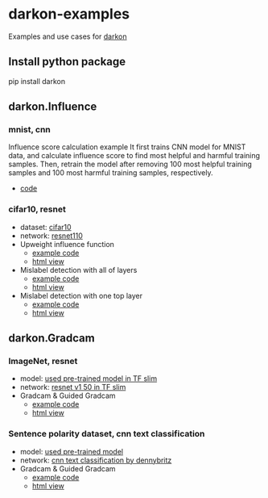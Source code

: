# darkon-examples
Examples and use cases for [darkon](https://github.com/darkonhub/darkon)

## Install python package
pip install darkon

## darkon.Influence

### mnist, cnn
Influence score calculation example
It first trains CNN model for MNIST data, and calculate influence score to find most helpful and harmful training samples.
Then, retrain the model after removing 100 most helpful training samples and 100 most harmful training samples, respectively.
* [code](https://github.com/darkonhub/darkon-examples/blob/master/mnist)

### cifar10, resnet
* dataset: [cifar10](https://www.cs.toronto.edu/~kriz/cifar.html)
* network: [resnet110](https://github.com/wenxinxu/resnet-in-tensorflow)
* Upweight influence function
  * [example code](https://github.com/darkonhub/darkon-examples/blob/master/cifar10-resnet/influence_cifar10_resnet.ipynb)
  * [html view](http://nbviewer.jupyter.org/github/darkonhub/darkon-examples/blob/master/cifar10-resnet/influence_cifar10_resnet.ipynb)
* Mislabel detection with all of layers
  * [example code](https://github.com/darkonhub/darkon-examples/blob/master/cifar10-resnet/influence_cifar10_resnet_mislabel_all_layers.ipynb)
  * [html view](http://nbviewer.jupyter.org/github/darkonhub/darkon-examples/blob/master/cifar10-resnet/influence_cifar10_resnet_mislabel_all_layers.ipynb)
* Mislabel detection with one top layer
  * [example code](https://github.com/darkonhub/darkon-examples/blob/master/cifar10-resnet/influence_cifar10_resnet_mislabel_one_layer.ipynb)
  * [html view](http://nbviewer.jupyter.org/github/darkonhub/darkon-examples/blob/master/cifar10-resnet/influence_cifar10_resnet_mislabel_one_layer.ipynb)


## darkon.Gradcam

### ImageNet, resnet
* model: [used pre-trained model in TF slim](http://download.tensorflow.org/models/resnet_v1_50_2016_08_28.tar.gz)
* network: [resnet v1 50 in TF slim](https://github.com/tensorflow/models/blob/master/research/slim/nets/resnet_v1.py)
* Gradcam & Guided Gradcam
  * [example code](https://github.com/darkonhub/darkon-examples/blob/master/gradcam/GradcamDemo.ipynb)
  * [html view](http://nbviewer.jupyter.org/github/darkonhub/darkon-examples/blob/master/gradcam/GradcamDemo.ipynb)

### Sentence polarity dataset, cnn text classification
* model: [used pre-trained model](https://raw.githubusercontent.com/darkonhub/darkon-examples/master/gradcam/sequence.tar)
* network: [cnn text classification by dennybritz](https://github.com/dennybritz/cnn-text-classification-tf)
* Gradcam & Guided Gradcam
  * [example code](https://github.com/darkonhub/darkon-examples/blob/master/gradcam/GradcamDemoSequence.ipynb)
  * [html view](http://nbviewer.jupyter.org/github/darkonhub/darkon-examples/blob/master/gradcam/GradcamDemoSequence.ipynb)
